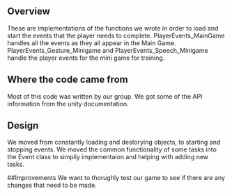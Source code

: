 ## Overview
These are implementations of the functions we wrote in order to load and start the events that the player needs to complete. PlayerEvents_MainGame handles all the events as they all appear in the Main Game. PlayerEvents_Gesture_Minigame and PlayerEvents_Speech_Minigame handle the player events for the mini game for training. 

## Where the code came from
Most of this code was written by our group. We got some of the API information from the unity documentation. 

## Design
We moved from constantly loading and destorying objects, to starting and stopping events. We moved the common functionality of some tasks into the Event class to simpliy implementaion and helping with adding new tasks.

##Improvements
We want to thorughly test our game to see if there are any changes that need to be made.